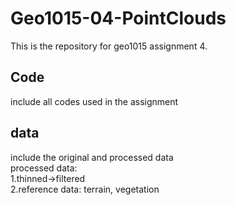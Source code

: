# Geo1015-04-PointClouds
This is the repository for geo1015 assignment 4.
## Code 
include all codes used in the assignment
## data
  include the original and processed data  
  processed data:  
  1.thinned->filtered  
  2.reference data: terrain, vegetation

